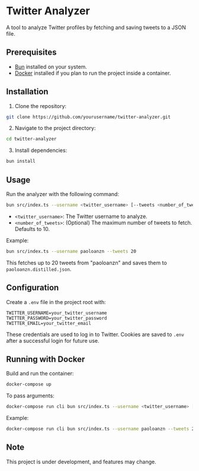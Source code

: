 # Twitter Analyzer

A tool to analyze Twitter profiles by fetching and saving tweets to a JSON file.

## Prerequisites

- [Bun](https://bun.sh/) installed on your system.
- [Docker](https://www.docker.com/) installed if you plan to run the project inside a container.

## Installation

1. Clone the repository:

```bash
git clone https://github.com/yourusername/twitter-analyzer.git
```

2. Navigate to the project directory:

```bash
cd twitter-analyzer
```

3. Install dependencies:

```bash
bun install
```

## Usage

Run the analyzer with the following command:

```bash
bun src/index.ts --username <twitter_username> [--tweets <number_of_tweets>]
```

- `<twitter_username>`: The Twitter username to analyze.
- `<number_of_tweets>`: (Optional) The maximum number of tweets to fetch. Defaults to 10.

Example:

```bash
bun src/index.ts --username paoloanzn --tweets 20
```

This fetches up to 20 tweets from "paoloanzn" and saves them to `paoloanzn.distilled.json`.

## Configuration

Create a `.env` file in the project root with:

```
TWITTER_USERNAME=your_twitter_username
TWITTER_PASSWORD=your_twitter_password
TWITTER_EMAIL=your_twitter_email
```

These credentials are used to log in to Twitter. Cookies are saved to `.env` after a successful login for future use.

## Running with Docker

Build and run the container:

```bash
docker-compose up
```

To pass arguments:

```bash
docker-compose run cli bun src/index.ts --username <twitter_username> [--tweets <number_of_tweets>]
```

Example:

```bash
docker-compose run cli bun src/index.ts --username paoloanzn --tweets 20
```

## Note

This project is under development, and features may change.
